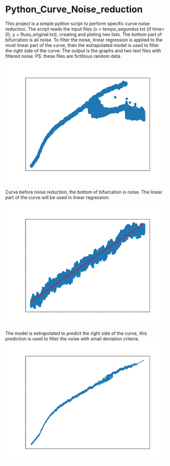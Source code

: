 # Python_Curve_Noise_reduction

This project is a simple python script to perform specific curve noise reduction.
The script reads the input files (x = tempo_segundos.txt {if time> 0}, y = fluxo_original.txt), creating and ploting two lists.
The bottom part of bifurcation is all noise. 
To filter the noise, linear regression is applied to the most linear part of the curve, then the extrapolated model is used to filter the right side of the curve.
The output is the graphs and two text files with filtered noise.
PS: these files are fictitious random data.

![initial curve](https://github.com/amandaventurac/Python_Curve_Noise_reduction/blob/main/before_noise_reduction.png)


Curve before noise reduction, the bottom of bifurcation is noise. The linear part of the curve will be used in linear regression:

![linreg](https://github.com/amandaventurac/Python_Curve_Noise_reduction/blob/main/linear_model.png)

The model is extrapolated to predict the right side of the curve, this prediction is used to filter the noise with small deviation criteria.
![final](https://github.com/amandaventurac/Python_Curve_Noise_reduction/blob/main/filteres_curve.png)

